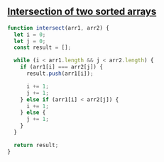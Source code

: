 ## [Intersection of two sorted arrays](https://bigfrontend.dev/problem/intersection-of-two0-sorted-Arrays)

<!-- notecardId: 1739477104916 -->

```js
function intersect(arr1, arr2) {
  let i = 0;
  let j = 0;
  const result = [];

  while (i < arr1.length && j < arr2.length) {
    if (arr1[i] === arr2[j]) {
      result.push(arr1[i]);

      i += 1;
      j += 1;
    } else if (arr1[i] < arr2[j]) {
      i += 1;
    } else {
      j += 1;
    }
  }

  return result;
}
```
